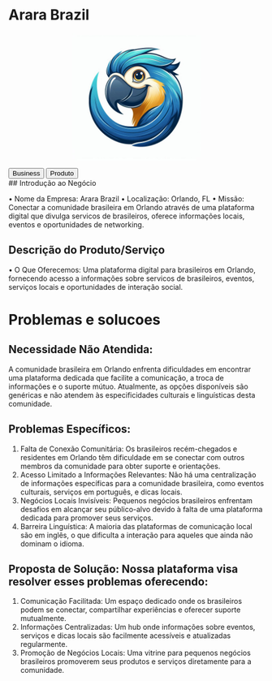 # Arara Brazil

<p style="text-align: center;">
  <img src="pictures/logo.jpg" alt="Imagem" style="display: block; margin: auto;" width="50%"/>
</p>

<!-- Início das abas -->
<div>
  <button onclick="openTab('tab1')">Business</button>
  <button onclick="openTab('tab2')">Produto</button>
</div>

<div id="tab1" style="display:block;">
## Introdução ao Negócio

• Nome da Empresa: Arara Brazil
• Localização: Orlando, FL
• Missão: Conectar a comunidade brasileira em Orlando através de uma plataforma digital
que divulga servicos de brasileiros, oferece informações locais, eventos e oportunidades de networking.

## Descrição do Produto/Serviço

• O Que Oferecemos: Uma plataforma digital para brasileiros em Orlando, fornecendo
acesso a informações sobre servicos de brasileiros, eventos, serviços locais e oportunidades de interação social.

# Problemas e solucoes

## Necessidade Não Atendida:

A comunidade brasileira em Orlando enfrenta dificuldades em
encontrar uma plataforma dedicada que facilite a comunicação, a troca de informações e o
suporte mútuo. Atualmente, as opções disponíveis são genéricas e não atendem às
especificidades culturais e linguísticas desta comunidade.

## Problemas Específicos:

1. Falta de Conexão Comunitária: Os brasileiros recém-chegados e residentes em Orlando
   têm dificuldade em se conectar com outros membros da comunidade para obter suporte
   e orientações.
2. Acesso Limitado a Informações Relevantes: Não há uma centralização de informações
   específicas para a comunidade brasileira, como eventos culturais, serviços em português,
   e dicas locais.
3. Negócios Locais Invisíveis: Pequenos negócios brasileiros enfrentam desafios em alcançar
   seu público-alvo devido à falta de uma plataforma dedicada para promover seus
   serviços.
4. Barreira Linguística: A maioria das plataformas de comunicação local são em inglês, o
   que dificulta a interação para aqueles que ainda não dominam o idioma.

## Proposta de Solução: Nossa plataforma visa resolver esses problemas oferecendo:

1. Comunicação Facilitada: Um espaço dedicado onde os brasileiros podem se conectar,
   compartilhar experiências e oferecer suporte mutualmente.
2. Informações Centralizadas: Um hub onde informações sobre eventos, serviços e dicas
   locais são facilmente acessíveis e atualizadas regularmente.
3. Promoção de Negócios Locais: Uma vitrine para pequenos negócios brasileiros
   promoverem seus produtos e serviços diretamente para a comunidade.

</div>

<div id="tab2" style="display:none;">
## [Pagina Principal <img src="pictures/external-link-icon.png" style="height: 3%; width:3%; vertical-align:vertical-align;">](./paginas/pagina_principal/pagina_principal.md)

Na pagina principal o usuario vai ver o feed principal de eventos, mensagens e atividades da comunidade,
noticias locais e anuncios de servicos.

## [Pagina Pessoal <img src="pictures/external-link-icon.png" style="height: 3%; width:3%; vertical-align:vertical-align;">](./paginas/inicio_com_cadastro/inicio_com_cadastro.md)

A pagina pessoal contem o perfil do usuario. Essa pagina contem a foto do perfil, uma sessao de
servicos salvos, servicos oferecidos, Postagens e Contatos.

## [Pagina da Administracao <img src="pictures/external-link-icon.png" style="height: 3%; width:3%; vertical-align:vertical-align;">](./paginas/pagina_administracao/pagina_da_administracao.md)

As páginas de gerenciamento são essenciais para a administração e operação da sua rede social.
Elas permitem que a equipe de administração monitore e gerencie usuários, conteúdos e outras atividades importantes da
plataforma.

## [Busca de Servicos <img src="pictures/external-link-icon.png" style="height: 3%; width:3%; vertical-align:vertical-align;">](./paginas/busca_de_servicos/busca_de_servicos.md)

A tela de busca de servicos mostra os servicos mais procurados da comunidade.

## [Cadastro do Usuario <img src="pictures/external-link-icon.png" style="height: 3%; width:3%; vertical-align:vertical-align;">](./paginas/inicio_com_cadastro/inicio_com_cadastro.md)

O usuario pode navegar na plataforma sem necessidade de cadastro. Mas caso tenha interesse
em participar da comunidade, o cadastro sera feito de forma automatica.

## [Cadastro da Empresa <img src="pictures/external-link-icon.png" style="height: 3%; width:3%; vertical-align:vertical-align;">](./paginas/inicio_com_cadastro/inicio_com_cadastro.md)

Para fazer o cadastro de uma empresa, o usuario devera escolher um plano de pagamento
e preencher os campos necessarios.
</div>

<script>
  function openTab(tabName) {
    document.getElementById('tab1').style.display = 'none';
    document.getElementById('tab2').style.display = 'none';
    document.getElementById(tabName).style.display = 'block';
  }
</script>